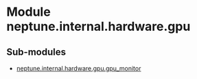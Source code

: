 Module neptune.internal.hardware.gpu
====================================

Sub-modules
-----------
* [neptune.internal.hardware.gpu.gpu_monitor](https://app.gitbook.com/@jakub-czakon/s/neptune-ai//api-reference/neptune.internal.hardware.gpu/neptune.internal.hardware.gpu.gpu_monitor.md)
